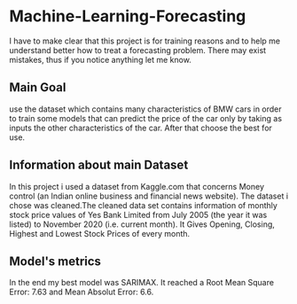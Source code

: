 # Machine-Learning-Forecasting

I have to make clear that this project is for training reasons and to help me understand better how to treat a forecasting problem. There may exist mistakes, thus if you notice anything let me know.

## Main Goal
use the dataset which contains many characteristics of BMW cars in order to train some models that can predict the price of the car only by taking as inputs the other characteristics of the car. After that choose the best for use.

## Information about main Dataset
In this project i used a dataset from Kaggle.com that concerns Money control (an Indian online business and financial news website).
The dataset i chose was cleaned.The cleaned data set contains information of monthly stock price values of Yes Bank Limited from July 2005 (the year it was listed) to November 2020 (i.e. current month). It Gives Opening, Closing, Highest and Lowest Stock Prices of every month.

## Model's metrics
In the end my best model was SARIMAX. It reached a Root Mean Square Error: 7.63 and Mean Absolut Error: 6.6. 
